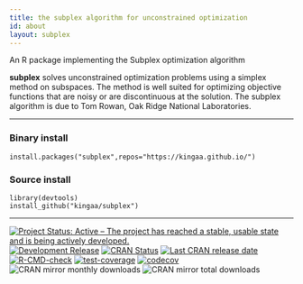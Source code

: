 ```yaml
---
title: the subplex algorithm for unconstrained optimization
id: about
layout: subplex
---
```


An R package implementing the Subplex optimization algorithm

**subplex** solves unconstrained optimization problems using a simplex method on subspaces.
The method is well suited for optimizing objective functions that are noisy or are discontinuous at the solution.
The subplex algorithm is due to Tom Rowan, Oak Ridge National Laboratories.

-------------------------------

### Binary install

```
install.packages("subplex",repos="https://kingaa.github.io/")
```

### Source install

```
library(devtools)  
install_github("kingaa/subplex")
```

-------------------------------

[![Project Status: Active – The project has reached a stable, usable state and is being actively developed.](https://www.repostatus.org/badges/latest/active.svg)](https://www.repostatus.org/#active)
[![Development Release](https://img.shields.io/github/release/kingaa/subplex.svg)](https://github.com/kingaa/subplex/)
[![CRAN Status](https://www.r-pkg.org/badges/version/subplex)](https://cran.r-project.org/package=subplex)
[![Last CRAN release date](https://www.r-pkg.org/badges/last-release/subplex)](https://cran.r-project.org/package=subplex)
[![R-CMD-check](https://github.com/kingaa/subplex/actions/workflows/r-cmd-check.yml/badge.svg)](https://github.com/kingaa/subplex/actions/workflows/r-cmd-check.yml)
[![test-coverage](https://github.com/kingaa/subplex/actions/workflows/test-coverage.yml/badge.svg)](https://github.com/kingaa/subplex/actions/workflows/test-coverage.yml)
[![codecov](https://codecov.io/gh/kingaa/subplex/branch/master/graph/badge.svg)](https://codecov.io/gh/kingaa/subplex/)
![CRAN mirror monthly downloads](https://cranlogs.r-pkg.org/badges/last-month/subplex)
![CRAN mirror total downloads](https://cranlogs.r-pkg.org/badges/grand-total/subplex)
